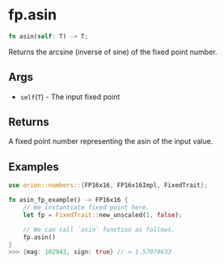 # fp.asin

```rust
fn asin(self: T) -> T;
```

Returns the  arcsine (inverse of sine) of the fixed point number.

## Args

* `self`(`T`) - The input fixed point

## Returns

A fixed point number representing the asin of the input value.

## Examples

```rust
use orion::numbers::{FP16x16, FP16x16Impl, FixedTrait};

fn asin_fp_example() -> FP16x16 {
    // We instantiate fixed point here.
    let fp = FixedTrait::new_unscaled(1, false);

    // We can call `asin` function as follows.
    fp.asin()
}
>>> {mag: 102943, sign: true} // = 1.57079633
``` 
